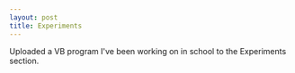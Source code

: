 ```yaml
---
layout: post
title: Experiments
---
```



Uploaded a VB program I've been working on in school to the Experiments
section.
